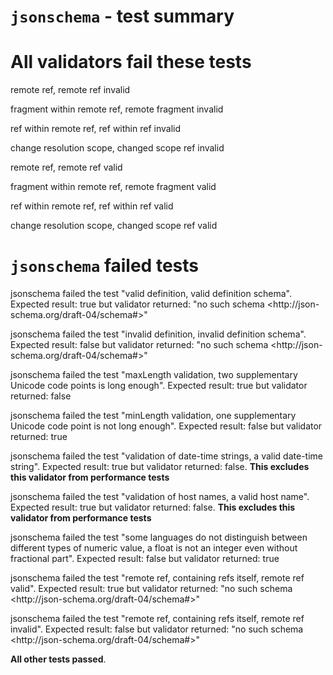 # `jsonschema` - test summary

# All validators fail these tests

remote ref, remote ref invalid

fragment within remote ref, remote fragment invalid

ref within remote ref, ref within ref invalid

change resolution scope, changed scope ref invalid

remote ref, remote ref valid

fragment within remote ref, remote fragment valid

ref within remote ref, ref within ref valid

change resolution scope, changed scope ref valid


# `jsonschema` failed tests

jsonschema failed the test &quot;valid definition, valid definition schema&quot;. Expected result: true but validator returned: &quot;no such schema &lt;http:&#x2F;&#x2F;json-schema.org&#x2F;draft-04&#x2F;schema#&gt;&quot;

jsonschema failed the test &quot;invalid definition, invalid definition schema&quot;. Expected result: false but validator returned: &quot;no such schema &lt;http:&#x2F;&#x2F;json-schema.org&#x2F;draft-04&#x2F;schema#&gt;&quot;

jsonschema failed the test &quot;maxLength validation, two supplementary Unicode code points is long enough&quot;. Expected result: true but validator returned: false

jsonschema failed the test &quot;minLength validation, one supplementary Unicode code point is not long enough&quot;. Expected result: false but validator returned: true

jsonschema failed the test &quot;validation of date-time strings, a valid date-time string&quot;. Expected result: true but validator returned: false. **This excludes this validator from performance tests**

jsonschema failed the test &quot;validation of host names, a valid host name&quot;. Expected result: true but validator returned: false. **This excludes this validator from performance tests**

jsonschema failed the test &quot;some languages do not distinguish between different types of numeric value, a float is not an integer even without fractional part&quot;. Expected result: false but validator returned: true

jsonschema failed the test &quot;remote ref, containing refs itself, remote ref valid&quot;. Expected result: true but validator returned: &quot;no such schema &lt;http:&#x2F;&#x2F;json-schema.org&#x2F;draft-04&#x2F;schema#&gt;&quot;

jsonschema failed the test &quot;remote ref, containing refs itself, remote ref invalid&quot;. Expected result: false but validator returned: &quot;no such schema &lt;http:&#x2F;&#x2F;json-schema.org&#x2F;draft-04&#x2F;schema#&gt;&quot;

**All other tests passed**.

